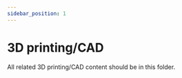 ```yaml
---
sidebar_position: 1
---
```


# 3D printing/CAD

All related 3D printing/CAD content should be in this folder.
